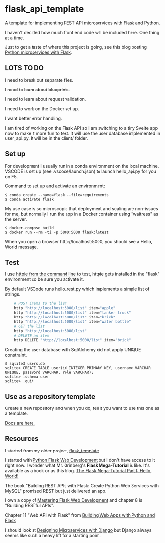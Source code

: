 # flask_api_template

A template for implementing REST API microservices with Flask and Python.

I haven't decided how much front end code will be included here. One thing at a time.

Just to get a taste of where this project is going, see this blog posting
[Python microservices with Flask](https://blog.viktoradam.net/2017/12/16/python-microservices-with-flask/).

## LOTS TO DO

I need to break out separate files.

I need to learn about blueprints.

I need to learn about request validation.

I need to work on the Docker set up. 

I want better error handling.

I am tired of working on the Flask API so I am switching to a tiny
Svelte app now to make it more fun to test. It will use the user database
implemented in user_api.py. It will be in the client/ folder.

## Set up

For development I usually run in a conda environment on the local machine.
VSCODE is set up (see .vscode/launch.json) to launch hello_api.py for you on F5.

Command to set up and activate an environment:

```console
$ conda create --name=flask --file=requirements
$ conda activate flask
```

My use case is so microscopic that deployment and scaling are non-issues for me,
but normally I run the app in a Docker container using "waitress" as the server.

```console
$ docker-compose build
$ docker run --rm -ti -p 5000:5000 flask:latest
```

When you open a browser http://localhost:5000, you should see a Hello, World message.

## Test

I use [httpie from the command line](https://httpie.io/docs/cli/usage)
to test, httpie gets installed in the "flask" environment so be sure you activate it.

By default VSCode runs hello_rest.py which implements a simple list of strings.

```bash
    # POST items to the list
    http "http://localhost:5000/list" item="apple"
    http "http://localhost:5000/list" item="tanker truck"
    http "http://localhost:5000/list" item="brick"
    http "http://localhost:5000/list" item="water bottle"
    # GET the list
    http "http://localhost:5000/list"
    # DELETE an item
    http DELETE "http://localhost:5000/list" item="brick"
```

Creating the user database with SqlAlchemy did not apply UNIQUE constraint.

```console
$ sqlite3 users.db
sqlite> CREATE TABLE user(id INTEGER PRIMARY KEY, username VARCHAR UNIQUE, password VARCHAR, role VARCHAR);
sqlite> .schema user
sqlite> .quit
```

## Use as a repository template

Create a new repository and when you do, tell it you want to use this one as a template. 

[Docs are here.](https://docs.github.com/en/repositories/creating-and-managing-repositories/creating-a-template-repository)

## Resources

I started from my older project, [flask_template](https://github.com/Wildsong/flask_template).

I started with [Python Flask Web Development](https://www.amazon.com/Flask-Web-Development-Developing-Applications-dp-1491991739/dp/1491991739/ref=dp_ob_title_bk) but I don't have access to it right now. I wonder what Mr. Grinberg's **Flask Mega-Tutorial** is like. It's available as a book
or as this blog. [The Flask Mega-Tutorial Part I: Hello, World!](https://blog.miguelgrinberg.com/post/the-flask-mega-tutorial-part-i-hello-world)

The book "Building REST APIs with Flask: Create Python Web Services with MySQL"
promised REST but just delivered an app.

I own a copy of [Mastering Flask Web Development]() and chapter 8 is "Building RESTful APIs".

Chapter 11 "Web API with Flask" from [Building Web Apps with Python and Flask](https://acm.percipio.com/books/3ae6d909-d674-4aa7-a86d-2f52c68faddf#epubcfi(/6/4!/4/2[epubmain]/2[g8f0e2f46-2107-41a5-ad51-53de91d9b63f]/2/2/1:0))

I should look at [Designing Microservices with Django](https://acm.percipio.com/books/1ab062c7-a577-4e14-b8f4-a48778af7142#epubcfi(/6/4!/4/2[epubmain]/2[g720486a1-56bf-484b-809d-4dfcfca35f1d]/2/2/1:0)) but Django always seems like such a heavy lift for a starting point.

